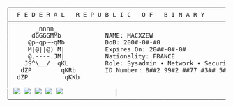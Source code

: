<pre>
┌────────────────────────────────────────────────────────────────────┐
│  F E D E R A L   R E P U B L I C   O F   B I N A R Y               │
├────────────────────────────────────────────────────────────────────┤
│       _nnnn_                                                       │
│      dGGGGMMb            NAME: MACXZEW                             │
│     @p~qp~~qMb           DoB: 200#-0#-#0                           │
│     M|@||@) M|           Expires On: 20##-0#-0#                    │
│     @,----.JM|           Nationality: FRANCE                       │
│    JS^\__/  qKL          Role: Sysadmin • Network • Security       │
│   dZP        qKRb        ID Number: 8##2 99#2 ##77 #3## 5#04       │
│  dZP          qKKb                                                 │
│                                                                    │  
│ <img src="https://img.shields.io/badge/Python-3776AB?logo=python&logoColor=white"/> <img src="https://img.shields.io/badge/Node.js-339933?logo=node.js&logoColor=white"/> <img src="https://img.shields.io/badge/TypeScript-3178C6?logo=typescript&logoColor=white"/> <img src="https://img.shields.io/badge/Express.js-000000?logo=express&logoColor=white"/> <img src="https://img.shields.io/badge/C-A8B9CC?logo=c&logoColor=black"/>              │
└────────────────────────────────────────────────────────────────────┘
